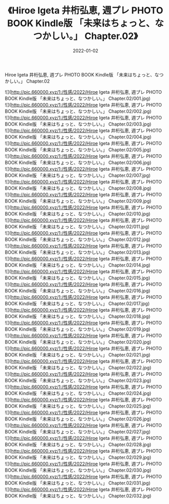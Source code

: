 ﻿---
layout: post
title:  《Hiroe Igeta 井桁弘恵, 週プレ PHOTO BOOK Kindle版 「未来はちょっと、なつかしい。」 Chapter.02》
date:   2022-01-02
img: http://pic.660000.xyz/1:/性感/2022/Hiroe Igeta 井桁弘恵, 週プレ PHOTO BOOK Kindle版 「未来はちょっと、なつかしい。」 Chapter.02/000.jpg
categories: [美女, 清纯, 唯美]
---

Hiroe Igeta 井桁弘恵, 週プレ PHOTO BOOK Kindle版 「未来はちょっと、なつかしい。」 Chapter.02

  ![](http://pic.660000.xyz/1:/性感/2022/Hiroe Igeta 井桁弘恵, 週プレ PHOTO BOOK Kindle版 「未来はちょっと、なつかしい。」 Chapter.02/001.jpg) <br> ![](http://pic.660000.xyz/1:/性感/2022/Hiroe Igeta 井桁弘恵, 週プレ PHOTO BOOK Kindle版 「未来はちょっと、なつかしい。」 Chapter.02/002.jpg) <br> ![](http://pic.660000.xyz/1:/性感/2022/Hiroe Igeta 井桁弘恵, 週プレ PHOTO BOOK Kindle版 「未来はちょっと、なつかしい。」 Chapter.02/003.jpg) <br> ![](http://pic.660000.xyz/1:/性感/2022/Hiroe Igeta 井桁弘恵, 週プレ PHOTO BOOK Kindle版 「未来はちょっと、なつかしい。」 Chapter.02/004.jpg) <br> ![](http://pic.660000.xyz/1:/性感/2022/Hiroe Igeta 井桁弘恵, 週プレ PHOTO BOOK Kindle版 「未来はちょっと、なつかしい。」 Chapter.02/005.jpg) <br> ![](http://pic.660000.xyz/1:/性感/2022/Hiroe Igeta 井桁弘恵, 週プレ PHOTO BOOK Kindle版 「未来はちょっと、なつかしい。」 Chapter.02/006.jpg) <br> ![](http://pic.660000.xyz/1:/性感/2022/Hiroe Igeta 井桁弘恵, 週プレ PHOTO BOOK Kindle版 「未来はちょっと、なつかしい。」 Chapter.02/007.jpg) <br> ![](http://pic.660000.xyz/1:/性感/2022/Hiroe Igeta 井桁弘恵, 週プレ PHOTO BOOK Kindle版 「未来はちょっと、なつかしい。」 Chapter.02/008.jpg) <br> ![](http://pic.660000.xyz/1:/性感/2022/Hiroe Igeta 井桁弘恵, 週プレ PHOTO BOOK Kindle版 「未来はちょっと、なつかしい。」 Chapter.02/009.jpg) <br> ![](http://pic.660000.xyz/1:/性感/2022/Hiroe Igeta 井桁弘恵, 週プレ PHOTO BOOK Kindle版 「未来はちょっと、なつかしい。」 Chapter.02/010.jpg) <br> ![](http://pic.660000.xyz/1:/性感/2022/Hiroe Igeta 井桁弘恵, 週プレ PHOTO BOOK Kindle版 「未来はちょっと、なつかしい。」 Chapter.02/011.jpg) <br> ![](http://pic.660000.xyz/1:/性感/2022/Hiroe Igeta 井桁弘恵, 週プレ PHOTO BOOK Kindle版 「未来はちょっと、なつかしい。」 Chapter.02/012.jpg) <br> ![](http://pic.660000.xyz/1:/性感/2022/Hiroe Igeta 井桁弘恵, 週プレ PHOTO BOOK Kindle版 「未来はちょっと、なつかしい。」 Chapter.02/013.jpg) <br> ![](http://pic.660000.xyz/1:/性感/2022/Hiroe Igeta 井桁弘恵, 週プレ PHOTO BOOK Kindle版 「未来はちょっと、なつかしい。」 Chapter.02/014.jpg) <br> ![](http://pic.660000.xyz/1:/性感/2022/Hiroe Igeta 井桁弘恵, 週プレ PHOTO BOOK Kindle版 「未来はちょっと、なつかしい。」 Chapter.02/015.jpg) <br> ![](http://pic.660000.xyz/1:/性感/2022/Hiroe Igeta 井桁弘恵, 週プレ PHOTO BOOK Kindle版 「未来はちょっと、なつかしい。」 Chapter.02/016.jpg) <br> ![](http://pic.660000.xyz/1:/性感/2022/Hiroe Igeta 井桁弘恵, 週プレ PHOTO BOOK Kindle版 「未来はちょっと、なつかしい。」 Chapter.02/017.jpg) <br> ![](http://pic.660000.xyz/1:/性感/2022/Hiroe Igeta 井桁弘恵, 週プレ PHOTO BOOK Kindle版 「未来はちょっと、なつかしい。」 Chapter.02/018.jpg) <br> ![](http://pic.660000.xyz/1:/性感/2022/Hiroe Igeta 井桁弘恵, 週プレ PHOTO BOOK Kindle版 「未来はちょっと、なつかしい。」 Chapter.02/019.jpg) <br> ![](http://pic.660000.xyz/1:/性感/2022/Hiroe Igeta 井桁弘恵, 週プレ PHOTO BOOK Kindle版 「未来はちょっと、なつかしい。」 Chapter.02/020.jpg) <br> ![](http://pic.660000.xyz/1:/性感/2022/Hiroe Igeta 井桁弘恵, 週プレ PHOTO BOOK Kindle版 「未来はちょっと、なつかしい。」 Chapter.02/021.jpg) <br> ![](http://pic.660000.xyz/1:/性感/2022/Hiroe Igeta 井桁弘恵, 週プレ PHOTO BOOK Kindle版 「未来はちょっと、なつかしい。」 Chapter.02/022.jpg) <br> ![](http://pic.660000.xyz/1:/性感/2022/Hiroe Igeta 井桁弘恵, 週プレ PHOTO BOOK Kindle版 「未来はちょっと、なつかしい。」 Chapter.02/023.jpg) <br> ![](http://pic.660000.xyz/1:/性感/2022/Hiroe Igeta 井桁弘恵, 週プレ PHOTO BOOK Kindle版 「未来はちょっと、なつかしい。」 Chapter.02/024.jpg) <br> ![](http://pic.660000.xyz/1:/性感/2022/Hiroe Igeta 井桁弘恵, 週プレ PHOTO BOOK Kindle版 「未来はちょっと、なつかしい。」 Chapter.02/025.jpg) <br> ![](http://pic.660000.xyz/1:/性感/2022/Hiroe Igeta 井桁弘恵, 週プレ PHOTO BOOK Kindle版 「未来はちょっと、なつかしい。」 Chapter.02/026.jpg) <br> ![](http://pic.660000.xyz/1:/性感/2022/Hiroe Igeta 井桁弘恵, 週プレ PHOTO BOOK Kindle版 「未来はちょっと、なつかしい。」 Chapter.02/027.jpg) <br> ![](http://pic.660000.xyz/1:/性感/2022/Hiroe Igeta 井桁弘恵, 週プレ PHOTO BOOK Kindle版 「未来はちょっと、なつかしい。」 Chapter.02/028.jpg) <br> ![](http://pic.660000.xyz/1:/性感/2022/Hiroe Igeta 井桁弘恵, 週プレ PHOTO BOOK Kindle版 「未来はちょっと、なつかしい。」 Chapter.02/029.jpg) <br> ![](http://pic.660000.xyz/1:/性感/2022/Hiroe Igeta 井桁弘恵, 週プレ PHOTO BOOK Kindle版 「未来はちょっと、なつかしい。」 Chapter.02/030.jpg) <br> ![](http://pic.660000.xyz/1:/性感/2022/Hiroe Igeta 井桁弘恵, 週プレ PHOTO BOOK Kindle版 「未来はちょっと、なつかしい。」 Chapter.02/031.jpg) <br> ![](http://pic.660000.xyz/1:/性感/2022/Hiroe Igeta 井桁弘恵, 週プレ PHOTO BOOK Kindle版 「未来はちょっと、なつかしい。」 Chapter.02/032.jpg) <br>